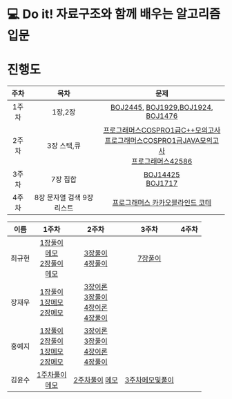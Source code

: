 # 💻 Do it! 자료구조와 함께 배우는 알고리즘 입문

# 진행도
|주차|목차|문제|
|:---:|:---:|:---:|
|1주차| 1장,2장 | [BOJ2445](https://www.acmicpc.net/problem/2445), [BOJ1929](https://www.acmicpc.net/problem/1929),[BOJ1924](https://www.acmicpc.net/problem/1924), [BOJ1476](https://www.acmicpc.net/problem/1476)  |
|2주차|3장 스택,큐| [프로그래머스COSPRO1급C++모의고사](https://programmers.co.kr/learn/courses/11114/lessons/70744) <br>[프로그래머스COSPRO1급JAVA모의고사](https://programmers.co.kr/learn/courses/11132/lessons/71148) <br> [프로그래머스42586](https://programmers.co.kr/learn/courses/30/lessons/42586) |
|3주차|7장 집합| [BOJ14425](https://www.acmicpc.net/problem/14425) <br> [BOJ1717](https://www.acmicpc.net/problem/1717)|
|4주차|8장 문자열 검색 9장 리스트|[프로그래머스 카카오블라인드 코테](https://programmers.co.kr/learn/courses/30/lessons/60057)|

|이름|1주차|2주차|3주차|4주차|
|:---:|:---:|:---:|:---:|:---:|
|최규현|[1장풀이](https://github.com/algorithmSSU/data_struct/tree/master/%EC%B5%9C%EA%B7%9C%ED%98%84/DoitJava_DataStructure/Ch1) <br> [메모](https://github.com/algorithmSSU/data_struct/blob/master/%EC%B5%9C%EA%B7%9C%ED%98%84/1%EC%A3%BC%EC%B0%A8.md)<br>[2장풀이](https://github.com/algorithmSSU/data_struct/tree/master/%EC%B5%9C%EA%B7%9C%ED%98%84/DoitJava_DataStructure/Ch2) <br> [메모](https://github.com/algorithmSSU/data_struct/blob/master/%EC%B5%9C%EA%B7%9C%ED%98%84/2%EC%A3%BC%EC%B0%A8.md)  |[3장풀이](https://github.com/algorithmSSU/data_struct/tree/master/%EC%B5%9C%EA%B7%9C%ED%98%84/DoitJava_DataStructure/Ch3) <br> [4장풀이](https://github.com/algorithmSSU/data_struct/tree/master/%EC%B5%9C%EA%B7%9C%ED%98%84/DoitJava_DataStructure/Ch4)| [7장풀이](https://github.com/algorithmSSU/data_struct/tree/master/%EC%B5%9C%EA%B7%9C%ED%98%84/DoitJava_DataStructure/Ch7) |
|장재우|[1장풀이](https://github.com/algorithmSSU/data_struct/tree/master/%EC%9E%A5%EC%9E%AC%EC%9A%B0/01_Code/01_Code)<br> [1장메모](https://github.com/algorithmSSU/data_struct/blob/master/%EC%9E%A5%EC%9E%AC%EC%9A%B0/01_%EA%B8%B0%EB%B3%B8_%EC%95%8C%EA%B3%A0%EB%A6%AC%EC%A6%98.md) <br> [2장메모](https://github.com/algorithmSSU/data_struct/blob/master/%EC%9E%A5%EC%9E%AC%EC%9A%B0/02_%EA%B8%B0%EB%B3%B8_%EC%9E%90%EB%A3%8C%EA%B5%AC%EC%A1%B0.md)| [3장이론](https://github.com/algorithmSSU/data_struct/blob/master/%EC%9E%A5%EC%9E%AC%EC%9A%B0/03_%EA%B2%80%EC%83%89.md) <br> [3장풀이](https://github.com/algorithmSSU/data_struct/tree/master/%EC%9E%A5%EC%9E%AC%EC%9A%B0/Chap_03) <br> [4장이론](https://github.com/algorithmSSU/data_struct/blob/master/%EC%9E%A5%EC%9E%AC%EC%9A%B0/04_%EC%8A%A4%ED%83%9D%EA%B3%BC%20%ED%81%90.md) <br> [4장풀이](https://github.com/algorithmSSU/data_struct/tree/master/%EC%9E%A5%EC%9E%AC%EC%9A%B0/Chap_04) |
|홍예지|[1장풀이](https://github.com/algorithmSSU/data_struct/tree/master/%ED%99%8D%EC%98%88%EC%A7%80/chap_01)<br> [2장풀이](https://github.com/algorithmSSU/data_struct/tree/master/%ED%99%8D%EC%98%88%EC%A7%80/chap_02)<br>[1장메모](https://github.com/algorithmSSU/data_struct/blob/master/%ED%99%8D%EC%98%88%EC%A7%80/chap_01_%EC%9D%B4%EB%A1%A0.md)<br> [2장메모](https://github.com/algorithmSSU/data_struct/blob/master/%ED%99%8D%EC%98%88%EC%A7%80/chap_02_%EC%9D%B4%EB%A1%A0.md)| [3장이론](https://github.com/algorithmSSU/data_struct/blob/master/%ED%99%8D%EC%98%88%EC%A7%80/chap_03_%EC%9D%B4%EB%A1%A0.md) <br> [3장풀이](https://github.com/algorithmSSU/data_struct/tree/master/%ED%99%8D%EC%98%88%EC%A7%80/chap_03) <br> [4장이론](https://github.com/algorithmSSU/data_struct/blob/master/%ED%99%8D%EC%98%88%EC%A7%80/chap_04_%EC%9D%B4%EB%A1%A0.md) <br>[4장풀이](https://github.com/algorithmSSU/data_struct/tree/master/%ED%99%8D%EC%98%88%EC%A7%80/chap_04) | |
|김윤수|[1주차풀이](https://github.com/algorithmSSU/data_struct/blob/master/%EA%B9%80%EC%9C%A4%EC%88%98/1%EC%A3%BC%EC%B0%A8_%EC%8B%A4%EC%8A%B5_%EB%AC%B8%EC%A0%9C.ipynb)<br> [메모](https://github.com/algorithmSSU/data_struct/blob/master/%EA%B9%80%EC%9C%A4%EC%88%98/1%EC%A3%BC%EC%B0%A8_%EA%B9%80%EC%9C%A4%EC%88%98.md)|[2주차풀이](https://github.com/algorithmSSU/data_struct/blob/master/%EA%B9%80%EC%9C%A4%EC%88%98/2%EC%A3%BC%EC%B0%A8/2%EC%A3%BC%EC%B0%A8%EB%AC%B8%ED%92%80.ipynb) [메모](https://github.com/algorithmSSU/data_struct/blob/master/%EA%B9%80%EC%9C%A4%EC%88%98/2%EC%A3%BC%EC%B0%A8/2%EC%A3%BC%EC%B0%A8%EC%9D%B4%EB%A1%A0.md)|[3주차메모및풀이](https://github.com/algorithmSSU/data_struct/blob/master/%EA%B9%80%EC%9C%A4%EC%88%98/3%EC%A3%BC%EC%B0%A8/3%EC%A3%BC%EC%B0%A8%EB%AC%B8%ED%92%80%EC%9D%B4%EB%A1%A0.ipynb)|

